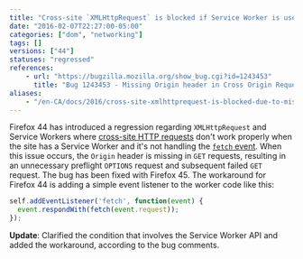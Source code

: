 ```yaml
---
title: "Cross-site `XMLHttpRequest` is blocked if Service Worker is used without `fetch` event handler"
date: "2016-02-07T22:27:00-05:00"
categories: ["dom", "networking"]
tags: []
versions: ["44"]
statuses: "regressed"
references:
    - url: "https://bugzilla.mozilla.org/show_bug.cgi?id=1243453"
      title: "Bug 1243453 - Missing Origin header in Cross Origin Request resulting in Cross-Origin Request Blocked"
aliases:
    - "/en-CA/docs/2016/cross-site-xmlhttprequest-is-blocked-due-to-missing-origin-header/"
---
```

Firefox 44 has introduced a regression regarding `XMLHttpRequest` and Service Workers where [cross-site HTTP requests](https://developer.mozilla.org/en-US/docs/Web/HTTP/Access_control_CORS) don't work properly when the site has a Service Worker and it's not handling the [`fetch` event](https://developer.mozilla.org/en-US/docs/Web/API/FetchEvent). When this issue occurs, the `Origin` header is missing in `GET` requests, resulting in an unnecessary preflight `OPTIONS` request and subsequent failed `GET` request. The bug has been fixed with Firefox 45. The workaround for Firefox 44 is adding a simple event listener to the worker code like this:

```js
self.addEventListener('fetch', function(event) {
  event.respondWith(fetch(event.request));
});
```

**Update**: Clarified the condition that involves the Service Worker API and added the workaround, according to the bug comments.
